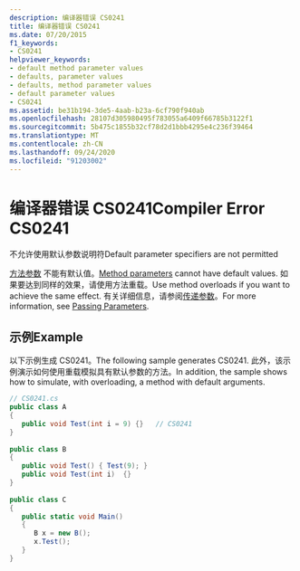 ```yaml
---
description: 编译器错误 CS0241
title: 编译器错误 CS0241
ms.date: 07/20/2015
f1_keywords:
- CS0241
helpviewer_keywords:
- default method parameter values
- defaults, parameter values
- defaults, method parameter values
- default parameter values
- CS0241
ms.assetid: be31b194-3de5-4aab-b23a-6cf790f940ab
ms.openlocfilehash: 28107d305980495f783055a6409f66785b3122f1
ms.sourcegitcommit: 5b475c1855b32cf78d2d1bbb4295e4c236f39464
ms.translationtype: MT
ms.contentlocale: zh-CN
ms.lasthandoff: 09/24/2020
ms.locfileid: "91203002"
---
```

# <a name="compiler-error-cs0241"></a><span data-ttu-id="b714d-103">编译器错误 CS0241</span><span class="sxs-lookup"><span data-stu-id="b714d-103">Compiler Error CS0241</span></span>

<span data-ttu-id="b714d-104">不允许使用默认参数说明符</span><span class="sxs-lookup"><span data-stu-id="b714d-104">Default parameter specifiers are not permitted</span></span>  
  
 <span data-ttu-id="b714d-105">[方法参数](../language-reference/keywords/method-parameters.md) 不能有默认值。</span><span class="sxs-lookup"><span data-stu-id="b714d-105">[Method parameters](../language-reference/keywords/method-parameters.md) cannot have default values.</span></span> <span data-ttu-id="b714d-106">如果要达到同样的效果，请使用方法重载。</span><span class="sxs-lookup"><span data-stu-id="b714d-106">Use method overloads if you want to achieve the same effect.</span></span> <span data-ttu-id="b714d-107">有关详细信息，请参阅[传递参数](../programming-guide/classes-and-structs/passing-parameters.md)。</span><span class="sxs-lookup"><span data-stu-id="b714d-107">For more information, see [Passing Parameters](../programming-guide/classes-and-structs/passing-parameters.md).</span></span>  
  
## <a name="example"></a><span data-ttu-id="b714d-108">示例</span><span class="sxs-lookup"><span data-stu-id="b714d-108">Example</span></span>  

 <span data-ttu-id="b714d-109">以下示例生成 CS0241。</span><span class="sxs-lookup"><span data-stu-id="b714d-109">The following sample generates CS0241.</span></span> <span data-ttu-id="b714d-110">此外，该示例演示如何使用重载模拟具有默认参数的方法。</span><span class="sxs-lookup"><span data-stu-id="b714d-110">In addition, the sample shows how to simulate, with overloading, a method with default arguments.</span></span>  
  
```csharp  
// CS0241.cs  
public class A  
{  
   public void Test(int i = 9) {}   // CS0241  
}  
  
public class B  
{  
   public void Test() { Test(9); }  
   public void Test(int i)  {}  
}  
  
public class C  
{  
   public static void Main()  
   {
      B x = new B();  
      x.Test();  
   }  
}  
```
